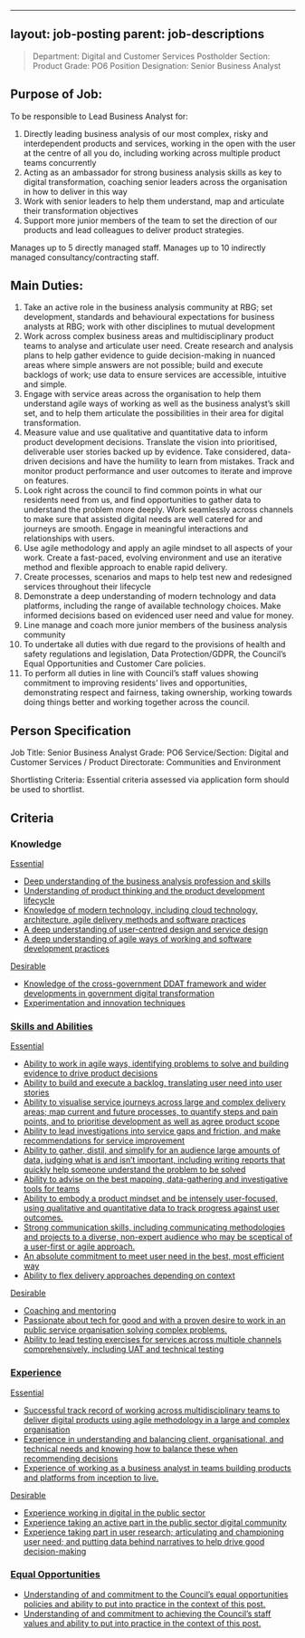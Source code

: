 
---
layout: job-posting
parent: job-descriptions
---




>Department: Digital and Customer Services
>Postholder Section: Product
>Grade: PO6
Position Designation: Senior Business Analyst

## Purpose of Job:
To be responsible to Lead Business Analyst for:
1.  Directly leading business analysis of our most complex, risky and interdependent products and services, working in the open with the user at the centre of all you do, including working across multiple product teams concurrently    
2.  Acting as an ambassador for strong business analysis skills as key to digital transformation, coaching senior leaders across the organisation in how to deliver in this way    
3.  Work with senior leaders to help them understand, map and articulate their transformation objectives
4.  Support more junior members of the team to set the direction of our products and lead colleagues to deliver product strategies.

Manages up to 5 directly managed staff.
Manages up to 10 indirectly managed consultancy/contracting staff.

## Main Duties:
1.  Take an active role in the business analysis community at RBG; set development, standards and behavioural expectations for business analysts at RBG; work with other disciplines to mutual development
2.  Work across complex business areas and multidisciplinary product teams to analyse and articulate user need. Create research and analysis plans to help gather evidence to guide decision-making in nuanced areas where simple answers are not possible; build and execute backlogs of work; use data to ensure services are accessible, intuitive and simple.
3.  Engage with service areas across the organisation to help them understand agile ways of working as well as the business analyst’s skill set, and to help them articulate the possibilities in their area for digital transformation.
4.  Measure value and use qualitative and quantitative data to inform product development decisions. Translate the vision into prioritised, deliverable user stories backed up by evidence. Take considered, data-driven decisions and have the humility to learn from mistakes. Track and monitor product performance and user outcomes to iterate and improve on features.  
5.  Look right across the council to find common points in what our residents need from us, and find opportunities to gather data to understand the problem more deeply. Work seamlessly across channels to make sure that assisted digital needs are well catered for and journeys are smooth. Engage in meaningful interactions and relationships with users.  
6.  Use agile methodology and apply an agile mindset to all aspects of your work. Create a fast-paced, evolving environment and use an iterative method and flexible approach to enable rapid delivery.
7.  Create processes, scenarios and maps to help test new and redesigned services throughout their lifecycle  
8.  Demonstrate a deep understanding of modern technology and data platforms, including the range of available technology choices. Make informed decisions based on evidenced user need and value for money.
9.  Line manage and coach more junior members of the business analysis community
10.  To undertake all duties with due regard to the provisions of health and safety regulations and legislation, Data Protection/GDPR, the Council’s Equal Opportunities and Customer Care policies.
11.  To perform all duties in line with Council’s staff values showing commitment to improving residents’ lives and opportunities, demonstrating respect and fairness, taking ownership, working towards doing things better and working together across the council.

## Person Specification
Job Title: Senior Business Analyst
Grade: PO6
Service/Section: Digital and Customer Services / Product
Directorate: Communities and Environment

Shortlisting Criteria: Essential criteria assessed via application form should be used to shortlist.

## Criteria
### Knowledge
<u>Essential
-   Deep understanding of the business analysis profession and skills    
-   Understanding of product thinking and the product development lifecycle    
-   Knowledge of modern technology, including cloud technology, architecture, agile delivery methods and software practices    
-   A deep understanding of user-centred design and service design    
-   A deep understanding of agile ways of working and software development practices

<u>Desirable
-   Knowledge of the cross-government DDAT framework and wider developments in government digital transformation    
-   Experimentation and innovation techniques

### Skills and Abilities
<u>Essential
-   Ability to work in agile ways, identifying problems to solve and building evidence to drive product decisions    
-   Ability to build and execute a backlog, translating user need into user stories    
-   Ability to visualise service journeys across large and complex delivery areas; map current and future processes, to quantify steps and pain points, and to prioritise development as well as agree product scope    
-   Ability to lead investigations into service gaps and friction, and make recommendations for service improvement    
-   Ability to gather, distil, and simplify for an audience large amounts of data, judging what is and isn’t important, including writing reports that quickly help someone understand the problem to be solved    
-   Ability to advise on the best mapping, data-gathering and investigative tools for teams    
-   Ability to embody a product mindset and be intensely user-focused, using qualitative and quantitative data to track progress against user outcomes.    
-   Strong communication skills, including communicating methodologies and projects to a diverse, non-expert audience who may be sceptical of a user-first or agile approach.    
-   An absolute commitment to meet user need in the best, most efficient way    
-   Ability to flex delivery approaches depending on context

<u>Desirable
-   Coaching and mentoring    
-   Passionate about tech for good and with a proven desire to work in an public service organisation solving complex problems.    
-   Ability to lead testing exercises for services across multiple channels comprehensively, including UAT and technical testing    

### Experience
<u>Essential
-   Successful track record of working across multidisciplinary teams to deliver digital products using agile methodology in a large and complex organisation    
-   Experience in understanding and balancing client, organisational, and technical needs and knowing how to balance these when recommending decisions    
-   Experience of working as a business analyst in teams building products and platforms from inception to live.  

<u>Desirable
-   Experience working in digital in the public sector    
-   Experience taking an active part in the public sector digital community   
-   Experience taking part in user research; articulating and championing user need; and putting data behind narratives to help drive good decision-making

### Equal Opportunities
-   Understanding of and commitment to the Council’s equal opportunities policies and ability to put into practice in the context of this post.    
-   Understanding of and commitment to achieving the Council’s staff values and ability to put into practice in the context of this post.
